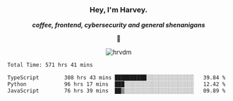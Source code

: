 <div align="center">
    <h3> Hey, I'm Harvey.</h3>
    <p><i><b>coffee, frontend, cybersecurity and general shenanigans</b></i></p>
    <p>👻</p>
</div>

<p align="center">  <img src="https://komarev.com/ghpvc/?username=hrvdm&label=Views&color=252733&style=for-the-badge" alt="hrvdm" /> </p>

<!--START_SECTION:waka-->

```txt
Total Time: 571 hrs 41 mins

TypeScript        308 hrs 43 mins ██████████░░░░░░░░░░░░░░░   39.84 %
Python            96 hrs 17 mins  ███░░░░░░░░░░░░░░░░░░░░░░   12.42 %
JavaScript        76 hrs 39 mins  ██▒░░░░░░░░░░░░░░░░░░░░░░   09.89 %
```

<!--END_SECTION:waka-->
